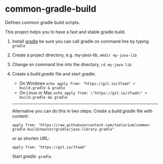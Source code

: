 # common-gradle-build
Defines common gradle build scripts.

This project helps you to have a fast and stable gradle build.

1. Install [gradle](https://gradle.org/install/) be sure you can call gradle on command line by typing `gradle`
2. Create a project directory, e.g. *my-java-lib*, `mkdir my-java-lib`
3. Change on command line into the directory, `cd my-java-lib`
4. Create a *build.gradle* file and start gradle:
   - On Windows `echo apply from: "https://git.io/JfaaU" > build.gradle & gradle`
   - On Linux or Mac `echo apply from: \"https://git.io/JfaaU\" > build.gradle && gradle`

   ***
   Alternative you can do this in two steps:
   Create a *build.gradle* file with content: 
   ```
   apply from: "https://raw.githubusercontent.com/toolarium/common-gradle-build/master/gradle/java-library.gradle"
   ```
   or as shorten URL:
   ```
   apply from: "https://git.io/JfaaU"
   ```
   Start *gradle*: ``` gradle ```
